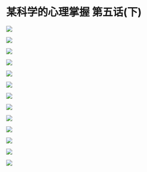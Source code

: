# 某科学的心理掌握 第五话(下)


![](https://cnindex.github.io/Mental-Out/images/05/13.jpg)

![](https://cnindex.github.io/Mental-Out/images/05/14.jpg)

![](https://cnindex.github.io/Mental-Out/images/05/15.jpg)

![](https://cnindex.github.io/Mental-Out/images/05/16.jpg)

![](https://cnindex.github.io/Mental-Out/images/05/17.jpg)

![](https://cnindex.github.io/Mental-Out/images/05/18.jpg)

![](https://cnindex.github.io/Mental-Out/images/05/19.jpg)

![](https://cnindex.github.io/Mental-Out/images/05/20.jpg)

![](https://cnindex.github.io/Mental-Out/images/05/21.jpg)

![](https://cnindex.github.io/Mental-Out/images/05/22.jpg)

![](https://cnindex.github.io/Mental-Out/images/05/23.jpg)

![](https://cnindex.github.io/Mental-Out/images/05/24.jpg)

![](https://cnindex.github.io/Mental-Out/images/04/0.jpg)
